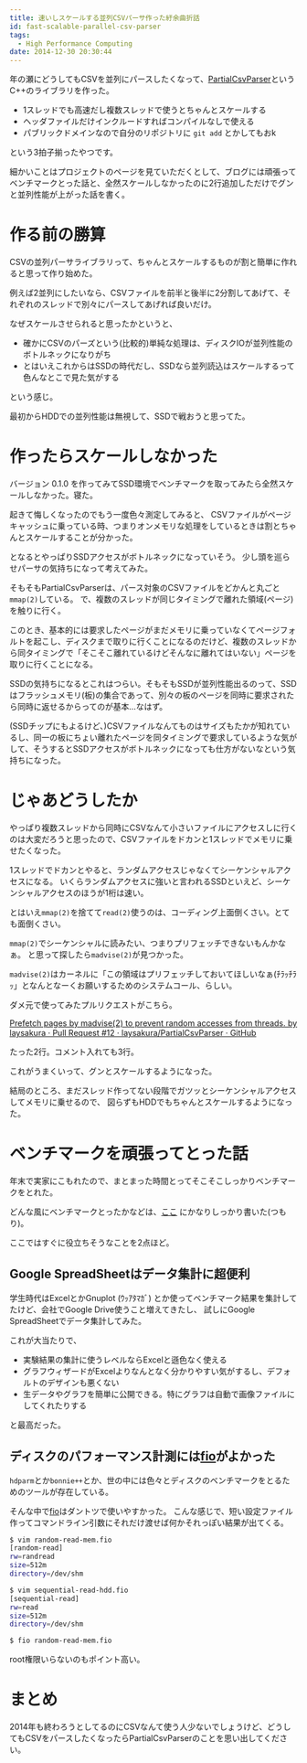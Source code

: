 ```yaml
---
title: 速いしスケールする並列CSVパーサ作った紆余曲折話
id: fast-scalable-parallel-csv-parser
tags:
  - High Performance Computing
date: 2014-12-30 20:30:44
---
```


年の瀬にどうしてもCSVを並列にパースしたくなって、[PartialCsvParser](https://github.com/laysakura/PartialCsvParser)というC++のライブラリを作った。

- 1スレッドでも高速だし複数スレッドで使うとちゃんとスケールする
- ヘッダファイルだけインクルードすればコンパイルなしで使える
- パブリックドメインなので自分のリポジトリに `git add` とかしてもおk

という3拍子揃ったやつです。

細かいことはプロジェクトのページを見ていただくとして、ブログには頑張ってベンチマークとった話と、全然スケールしなかったのに2行追加しただけでグンと並列性能が上がった話を書く。

<!-- more -->

<!-- toc -->

# 作る前の勝算

CSVの並列パーサライブラリって、ちゃんとスケールするものが割と簡単に作れると思って作り始めた。

例えば2並列にしたいなら、CSVファイルを前半と後半に2分割してあげて、それぞれのスレッドで別々にパースしてあげれば良いだけ。

なぜスケールさせられると思ったかというと、

- 確かにCSVのパーズという(比較的)単純な処理は、ディスクIOが並列性能のボトルネックになりがち
- とはいえこれからはSSDの時代だし、SSDなら並列読込はスケールするって色んなとこで見た気がする

という感じ。

最初からHDDでの並列性能は無視して、SSDで戦おうと思ってた。

# 作ったらスケールしなかった

バージョン 0.1.0 を作ってみてSSD環境でベンチマークを取ってみたら全然スケールしなかった。寝た。

起きて悔しくなったのでもう一度色々測定してみると、
CSVファイルがページキャッシュに乗っている時、つまりオンメモリな処理をしているときは割とちゃんとスケールすることが分かった。

となるとやっぱりSSDアクセスがボトルネックになっていそう。
少し頭を巡らせパーサの気持ちになって考えてみた。

そもそもPartialCsvParserは、パース対象のCSVファイルをどかんと丸ごと`mmap(2)`している。
で、複数のスレッドが同じタイミングで離れた領域(ページ)を触りに行く。

このとき、基本的には要求したページがまだメモリに乗っていなくてページフォルトを起こし、ディスクまで取りに行くことになるのだけど、複数のスレッドから同タイミングで「そこそこ離れているけどそんなに離れてはいない」ページを取りに行くことになる。

SSDの気持ちになるとこれはつらい。そもそもSSDが並列性能出るのって、SSDはフラッシュメモリ(板)の集合であって、別々の板のページを同時に要求されたら同時に返せるからってのが基本...なはず。

(SSDチップにもよるけど、)CSVファイルなんてものはサイズもたかが知れているし、同一の板にちょい離れたページを同タイミングで要求しているような気がして、そうするとSSDアクセスがボトルネックになっても仕方がないなという気持ちになった。


# じゃあどうしたか

やっぱり複数スレッドから同時にCSVなんて小さいファイルにアクセスしに行くのは大変だろうと思ったので、CSVファイルをドカンと1スレッドでメモリに乗せたくなった。

1スレッドでドカンとやると、ランダムアクセスじゃなくてシーケンシャルアクセスになる。
いくらランダムアクセスに強いと言われるSSDといえど、シーケンシャルアクセスのほうが1桁は速い。

とはいえ`mmap(2)`を捨てて`read(2)`使うのは、コーディング上面倒くさい。とても面倒くさい。

`mmap(2)`でシーケンシャルに読みたい、つまりプリフェッチできないもんかなぁ。
と思って探したら`madvise(2)`が見つかった。

`madvise(2)`はカーネルに「この領域はプリフェッチしておいてほしいなぁ(ﾁﾗｯﾁﾗｯ」となんとなーくお願いするためのシステムコール、らしい。

ダメ元で使ってみたプルリクエストがこちら。

[Prefetch pages by madvise(2) to prevent random accesses from threads. by laysakura · Pull Request #12 · laysakura/PartialCsvParser · GitHub](https://github.com/laysakura/PartialCsvParser/pull/12/files)

たった2行。コメント入れても3行。

これがうまくいって、グンとスケールするようになった。

結局のところ、まだスレッド作ってない段階でガツッとシーケンシャルアクセスしてメモリに乗せるので、
図らずもHDDでもちゃんとスケールするようになった。

# ベンチマークを頑張ってとった話

年末で実家にこもれたので、まとまった時間とってそこそこしっかりベンチマークをとれた。

どんな風にベンチマークとったかなどは、[ここ](https://github.com/laysakura/PartialCsvParser/tree/master/benchmark) にかなりしっかり書いた(つもり)。

ここではすぐに役立ちそうなことを2点ほど。

## Google SpreadSheetはデータ集計に超便利

学生時代はExcelとかGnuplot (ｳｯｱﾀﾏｶﾞ) とか使ってベンチマーク結果を集計してたけど、会社でGoogle Drive使うこと増えてきたし、
試しにGoogle SpreadSheetでデータ集計してみた。

これが大当たりで、

- 実験結果の集計に使うレベルならExcelと遜色なく使える
- グラフウィザードがExcelよりなんとなく分かりやすい気がするし、デフォルトのデザインも悪くない
- 生データやグラフを簡単に公開できる。特にグラフは自動で画像ファイルにしてくれたりする

と最高だった。

## ディスクのパフォーマンス計測には[fio](https://github.com/axboe/fio)がよかった

`hdparm`とか`bonnie++`とか、世の中には色々とディスクのベンチマークをとるためのツールが存在している。

そんな中で[fio](https://github.com/axboe/fio)はダントツで使いやすかった。
こんな感じで、短い設定ファイル作ってコマンドライン引数にそれだけ渡せば何かそれっぽい結果が出てくる。

```bash
$ vim random-read-mem.fio
[random-read]
rw=randread
size=512m
directory=/dev/shm

$ vim sequential-read-hdd.fio
[sequential-read]
rw=read
size=512m
directory=/dev/shm

$ fio random-read-mem.fio
```

root権限いらないのもポイント高い。

# まとめ

2014年も終わろうとしてるのにCSVなんて使う人少ないでしょうけど、どうしてもCSVをパースしたくなったらPartialCsvParserのことを思い出してください。
